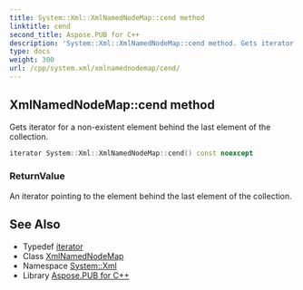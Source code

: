 ```yaml
---
title: System::Xml::XmlNamedNodeMap::cend method
linktitle: cend
second_title: Aspose.PUB for C++
description: 'System::Xml::XmlNamedNodeMap::cend method. Gets iterator for a non-existent element behind the last element of the collection in C++.'
type: docs
weight: 300
url: /cpp/system.xml/xmlnamednodemap/cend/
---
```

## XmlNamedNodeMap::cend method


Gets iterator for a non-existent element behind the last element of the collection.

```cpp
iterator System::Xml::XmlNamedNodeMap::cend() const noexcept
```


### ReturnValue

An iterator pointing to the element behind the last element of the collection.

## See Also

* Typedef [iterator](../iterator/)
* Class [XmlNamedNodeMap](../)
* Namespace [System::Xml](../../)
* Library [Aspose.PUB for C++](../../../)
